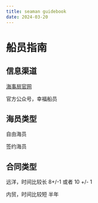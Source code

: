 ```yaml
---
title: seaman guidebook
date: 2024-03-20
---
```


# 船员指南

## 信息渠道

[海事局官网](https://www.msa.gov.cn/)

官方公众号，幸福船员

## 海员类型

自由海员

签约海员

## 合同类型

远洋，时间比较长 8+/-1 或者 10 +/- 1

内贸，时间比较短 半年